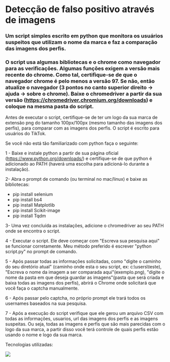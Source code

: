 # Detecção de falso positivo através de imagens



  ### Um script simples escrito em python que monitora os usuários suspeitos que utilizam o nome da marca e faz a comparação das imagens dos perfis. 

### O script usa algumas bibliotecas e o chrome como navegador para as verificações. Algumas funções exigem a versão mais recente do chrome. Como tal, certifique-se de que o navegador chrome é pelo menos a versão 97. Se não, então atualize o navegador (3 pontos no canto superior direito -> ajuda -> sobre o chrome). Baixe o chromedriver a partir da sua versão (https://chromedriver.chromium.org/downloads) e coloque na mesma pasta do script.

Antes de executar o script, certifique-se de ter um logo da sua marca de extensão png do tamanho 100px/100px (mesmo tamanho das imagens dos perfis), para comparar com as imagens dos perfis. O script é escrito para usuários do TikTok.

Se você não está tão familiarizado com python faça o seguinte:

1 - Baixe e instale python a partir de sua página oficial (https://www.python.org/downloads/) e certifique-se de que python é adicionado ao PATH (haverá uma escolha para adicioná-lo durante a instalação).

2- Abra o prompt de comando (ou terminal no mac/linux) e baixe as bibliotecas:
- pip install selenium
- pip install bs4
- pip install Matplotlib
- pip install Scikit-image
- pip install Tqdm

3- Uma vez concluída as instalações, adicione o chromedriver ao seu PATH onde se encontra o script.

4 - Executar o script. Ele deve começar com "Escreva sua pesquisa aqui" se funcionar corretamente. Meu método preferido é escrever "python script.py" no prompt de comando.

5 - Após passar todas as informações solicitadas, como "digite o caminho do seu diretório atual" (caminho onde esta o seu script, ex: c:\users\teste), "Escreva o nome da imagem a ser comparada aqui"(exemplo.png), "digite o nome da pasta em que deseja guardar as imagens"(pasta que será criada e baixa todas as imagens dos perfis), abrirá o Chrome onde solicitará que você faça o captcha manualmente.

6 - Após passar pelo captcha, no próprio prompt ele trará todos os usernames baseados na sua pesquisa.

7 - Após a execução do script verifique que ele gerou um arquivo CSV com todas as informações, usuarios, url das imagens dos perfis e as imagens suspeitas. Ou seja, todas as imagens e perfis que são mais parecidas com o logo da sua marca, a partir disso você terá controle de quais perfis estão usando o nome e logo da sua marca.


Tecnologias utilizadas:

<img src= "https://img.shields.io/badge/Python-FFD43B?style=for-the-badge&logo=python&logoColor=blue"/>
